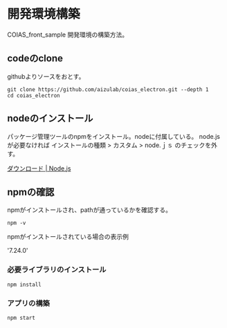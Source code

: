 # 開発環境構築

COIAS_front_sample 開発環境の構築方法。

## codeのclone

githubよりソースをおとす。

```
git clone https://github.com/aizulab/coias_electron.git --depth 1
cd coias_electron
```

## nodeのインストール

パッケージ管理ツールのnpmをインストール。nodeに付属している。
node.jsが必要なければ インストールの種類 > カスタム > node.ｊｓ のチェックを外す。

[ダウンロード | Node.js](https://nodejs.org/ja/download/)

## npmの確認

npmがインストールされ、pathが通っているかを確認する。

```
npm -v
```

npmがインストールされている場合の表示例

'7.24.0'

### 必要ライブラリのインストール

```
npm install
```

### アプリの構築

```
npm start
```
